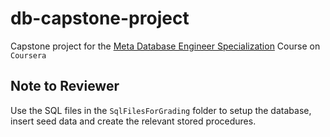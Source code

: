 # db-capstone-project

Capstone project for the [Meta Database Engineer Specialization](https://www.coursera.org/specializations/meta-database-engineer) Course on `Coursera`

## Note to Reviewer

Use the SQL files in the `SqlFilesForGrading` folder to setup the database, insert seed data and create the relevant stored procedures.
